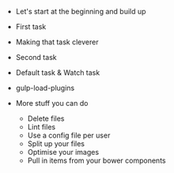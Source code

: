 * Let's start at the beginning and build up
* First task
* Making that task cleverer
* Second task
* Default task & Watch task
* gulp-load-plugins

* More stuff you can do
  * Delete files
  * Lint files
  * Use a config file per user
  * Split up your files
  * Optimise your images
  * Pull in items from your bower components